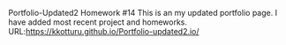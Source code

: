 Portfolio-Updated2
Homework #14 This is an my updated portfolio page. I have added most recent project and homeworks. 
URL:https://kkotturu.github.io/Portfolio-updated2.io/

